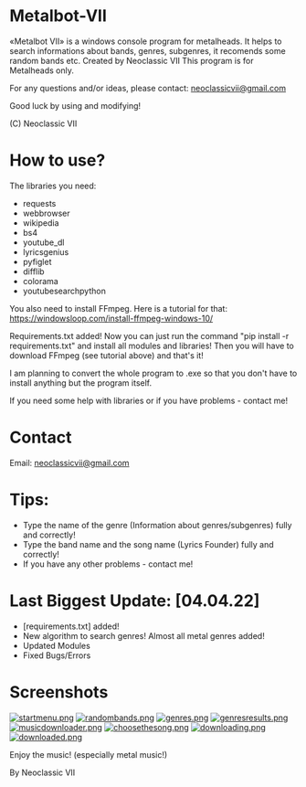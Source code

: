 # Metalbot-VII
«Metalbot VII» is a windows console program for metalheads. It helps to search informations about bands, genres, subgenres, it recomends some random bands etc.
Created by Neoclassic VII
This program is for Metalheads only.

For any questions and/or ideas, please contact: neoclassicvii@gmail.com

Good luck by using and modifying!

(C) Neoclassic VII
# How to use?

The libraries you need:
- requests
- webbrowser
- wikipedia
- bs4
- youtube_dl
- lyricsgenius
- pyfiglet
- difflib
- colorama
- youtubesearchpython

You also need to install FFmpeg. 
Here is a tutorial for that: https://windowsloop.com/install-ffmpeg-windows-10/

Requirements.txt added! Now you can just run the command "pip install -r requirements.txt" and install all modules and libraries! Then you will have to download FFmpeg (see tutorial above) and that's it! 

I am planning to convert the whole program to .exe so that you don't have to install anything but the program itself. 

If you need some help with libraries or if you have problems - contact me!

# Contact
Email: neoclassicvii@gmail.com

# Tips:
- Type the name of the genre (Information about genres/subgenres) fully and correctly!
- Type the band name and the song name (Lyrics Founder) fully and correctly!
- If you have any other problems - contact me!

# Last Biggest Update: [04.04.22]
- [requirements.txt] added!
- New algorithm to search genres! Almost all metal genres added!
- Updated Modules
- Fixed Bugs/Errors

# Screenshots 
[![startmenu.png](https://i.postimg.cc/pT50qqCz/startmenu.png)](https://postimg.cc/S2q7KLwx)
[![randombands.png](https://i.postimg.cc/xdwGTYGN/randombands.png)](https://postimg.cc/Tyc5Cz4T)
[![genres.png](https://i.postimg.cc/J4jSRwr1/genres.png)](https://postimg.cc/Xp7sgzBh)
[![genresresults.png](https://i.postimg.cc/hvTZ4xqC/genresresults.png)](https://postimg.cc/V0sWDJvM)
[![musicdownloader.png](https://i.postimg.cc/NFHNWd4j/musicdownloader.png)](https://postimg.cc/MfzbBbNC)
[![choosethesong.png](https://i.postimg.cc/hjkFzzZh/choosethesong.png)](https://postimg.cc/Hc9vFxgC)
[![downloading.png](https://i.postimg.cc/B6sHqM4v/downloading.png)](https://postimg.cc/8FKj4dF8)
[![downloaded.png](https://i.postimg.cc/43XxyM7j/downloaded.png)](https://postimg.cc/Wdfvf577)

Enjoy the music! (especially metal music!)

By Neoclassic VII

